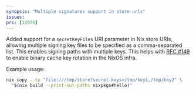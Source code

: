 ```yaml
---
synopsis: "Multiple signatures support in store urls"
issues:
prs: [12976]
---
```


Added support for a `secretKeyFiles` URI parameter in Nix store URIs, allowing multiple signing key files to be specified as a comma-separated list.
This enables signing paths with multiple keys. This helps with [RFC #149](https://github.com/NixOS/rfcs/pull/149) to enable binary cache key rotation in the NixOS infra.

Example usage:

```bash
nix copy --to "file:///tmp/store?secret-keys=/tmp/key1,/tmp/key2" \
  "$(nix build --print-out-paths nixpkgs#hello)"
```
